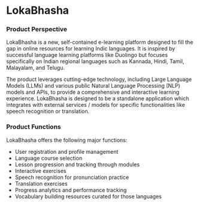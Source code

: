 # LokaBhasha

### Product Perspective

LokaBhasha is a new, self-contained e-learning platform designed to fill the gap in online resources for learning Indic languages. It is inspired by successful language learning platforms like Duolingo but focuses specifically on Indian regional languages such as Kannada, Hindi, Tamil, Malayalam, and Telugu.

The product leverages cutting-edge technology, including Large Language Models (LLMs) and various public Natural Language Processing (NLP) models and APIs, to provide a comprehensive and interactive learning experience. LokaBhasha is designed to be a standalone application which integrates with external services / models for specific functionalities like speech recognition or translation.

### Product Functions
LokaBhasha offers the following major functions:
- User registration and profile management
- Language course selection
- Lesson progression and tracking through modules
- Interactive exercises
- Speech recognition for pronunciation practice
- Translation exercises
- Progress analytics and performance tracking
- Vocabulary building resources curated for those languages